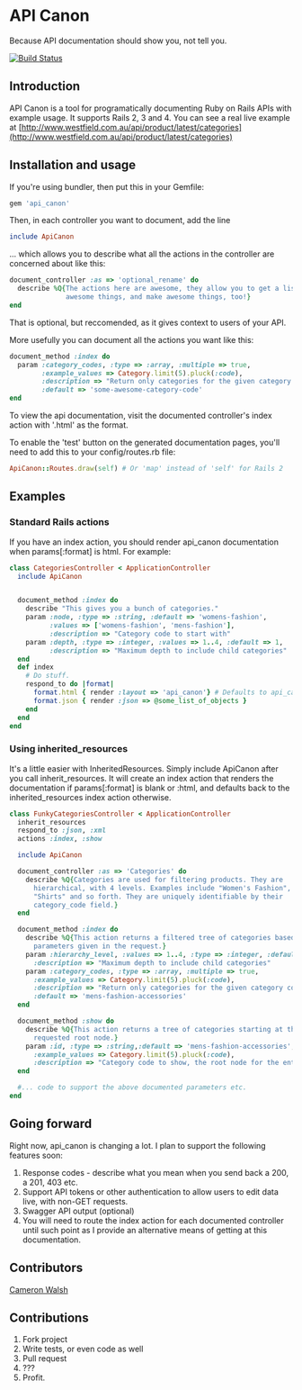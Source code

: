 # API Canon

Because API documentation should show you, not tell you.

[![Build Status](https://travis-ci.org/cwalsh/api_canon.png?branch=master)](https://travis-ci.org/cwalsh/api_canon)

## Introduction
API Canon is a tool for programatically documenting Ruby on Rails APIs with example usage. 
It supports Rails 2, 3 and 4. You can see a real live example at
[http://www.westfield.com.au/api/product/latest/categories](http://www.westfield.com.au/api/product/latest/categories)

## Installation and usage
If you're using bundler, then put this in your Gemfile:

```ruby
gem 'api_canon'
```
Then, in each controller you want to document, add the line

```ruby
include ApiCanon
```

... which allows you to describe what all the actions in the controller are concerned about like this:

```ruby
document_controller :as => 'optional_rename' do
  describe %Q{The actions here are awesome, they allow you to get a list of 
              awesome things, and make awesome things, too!}
end
```

That is optional, but reccomended, as it gives context to users of your API.

More usefully you can document all the actions you want like this:

```ruby
document_method :index do
  param :category_codes, :type => :array, :multiple => true, 
        :example_values => Category.limit(5).pluck(:code),
        :description => "Return only categories for the given category codes",
        :default => 'some-awesome-category-code'
end
```

To view the api documentation, visit the documented controller's index action with '.html' as the format.

To enable the 'test' button on the generated documentation pages, you'll need to add this to your config/routes.rb file:

```ruby
ApiCanon::Routes.draw(self) # Or 'map' instead of 'self' for Rails 2
```

## Examples

### Standard Rails actions

If you have an index action, you should render api_canon documentation when params[:format] is html. For example:

```ruby
class CategoriesController < ApplicationController
  include ApiCanon


  document_method :index do
    describe "This gives you a bunch of categories."
    param :node, :type => :string, :default => 'womens-fashion',
          :values => ['womens-fashion', 'mens-fashion'],
          :description => "Category code to start with"
    param :depth, :type => :integer, :values => 1..4, :default => 1, 
          :description => "Maximum depth to include child categories"
  end
  def index
    # Do stuff.
    respond_to do |format|
      format.html { render :layout => 'api_canon'} # Defaults to api_canon index
      format.json { render :json => @some_list_of_objects }
    end
  end
end
```

### Using inherited_resources

It's a little easier with InheritedResources.
Simply include ApiCanon after you call inherit_resources.
It will create an index action that renders the documentation if params[:format]
is blank or :html, and defaults back to the inherited_resources index action 
otherwise.

```ruby
class FunkyCategoriesController < ApplicationController
  inherit_resources
  respond_to :json, :xml
  actions :index, :show

  include ApiCanon

  document_controller :as => 'Categories' do
    describe %Q{Categories are used for filtering products. They are 
      hierarchical, with 4 levels. Examples include "Women's Fashion",
      "Shirts" and so forth. They are uniquely identifiable by their 
      category_code field.}
  end

  document_method :index do
    describe %Q{This action returns a filtered tree of categories based on the 
      parameters given in the request.}
    param :hierarchy_level, :values => 1..4, :type => :integer, :default => 1,
      :description => "Maximum depth to include child categories"
    param :category_codes, :type => :array, :multiple => true, 
      :example_values => Category.limit(5).pluck(:code), 
      :description => "Return only categories for the given category codes", 
      :default => 'mens-fashion-accessories'
  end

  document_method :show do
    describe %Q{This action returns a tree of categories starting at the 
      requested root node.}
    param :id, :type => :string,:default => 'mens-fashion-accessories',
      :example_values => Category.limit(5).pluck(:code),
      :description => "Category code to show, the root node for the entire tree."
  end

  #... code to support the above documented parameters etc.
end
```

## Going forward

Right now, api_canon is changing a lot.  I plan to support the following features soon:

1. Response codes - describe what you mean when you send back a 200, a 201, 403 etc.
2. Support API tokens or other authentication to allow users to edit data live, with non-GET requests.
3. Swagger API output (optional)
4. You will need to route the index action for each documented controller until such point as I provide an alternative means of getting at this documentation.

## Contributors
[Cameron Walsh](http://github.com/cwalsh)

## Contributions
1. Fork project
2. Write tests, or even code as well
3. Pull request
4. ???
5. Profit.
